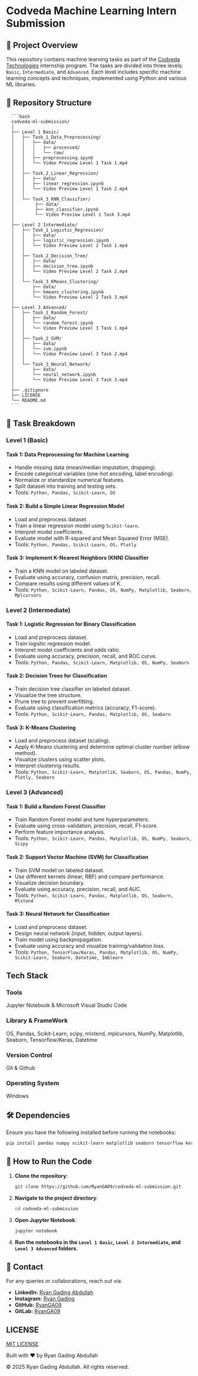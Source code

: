 # Codveda Machine Learning Intern Submission

## 📌 Project Overview

This repository contains machine learning tasks as part of the [Codveda Technologies](https://www.linkedin.com/company/codveda-technologies/) internship program. The tasks are divided into three levels: `Basic`, `Intermediate`, and `Advanced`. Each level includes specific machine learning concepts and techniques, implemented using Python and various ML libraries.

## 📂 Repository Structure

      ```bash
      codveda-ml-submission/
      │
      ├── Level 1 Basic/
      │   ├── Task_1_Data_Preprocessing/
      │   │   ├── data/
      │   │   │   ├── processed/
      │   │   │   └── raw/
      │   │   ├── preprocessing.ipynb
      │   │   └── Video Preview Level 1 Task 1.mp4
      │   │
      │   ├── Task_2_Linear_Regression/
      │   │   ├── data/
      │   │   ├── linear_regression.ipynb
      │   │   └── Video Preview Level 1 Task 2.mp4
      │   │
      │   └── Task_3_KNN_Classifier/
      │        ├── data/
      │        ├── knn_classifier.ipynb
      │        └── Video Preview Level 1 Task 3.mp4
      │
      ├── Level 2 Intermediate/
      │   ├── Task_1_Logistic_Regression/
      │   │   ├── data/
      │   │   ├── logistic_regression.ipynb
      │   │   └── Video Preview Level 2 Task 1.mp4
      │   │
      │   ├── Task_2_Decision_Tree/
      │   │   ├── data/
      │   │   ├── decision_tree.ipynb
      │   │   └── Video Preview Level 2 Task 2.mp4
      │   │
      │   └── Task_3_KMeans_Clustering/
      │       ├── data/
      │       ├── kmeans_clustering.ipynb
      │       └── Video Preview Level 2 Task 3.mp4
      │
      ├── Level 3 Advanced/
      │   ├── Task_1_Random_Forest/
      │   │   ├── data/
      │   │   └── random_forest.ipynb
      │   │   └── Video Preview Level 3 Task 1.mp4
      │   │
      │   ├── Task_2_SVM/
      │   │   ├── data/
      │   │   └── svm.ipynb
      │   │   └── Video Preview Level 3 Task 2.mp4
      │   │
      │   └── Task_3_Neural_Network/
      │       ├── data/
      │       └── neural_network.ipynb
      │       └── Video Preview Level 3 Task 3.mp4
      │
      ├── .gitignore
      ├── LICENSE
      └── README.md
      ```

## 🎯 Task Breakdown

### Level 1 (Basic)

#### Task 1: Data Preprocessing for Machine Learning

- Handle missing data (mean/median imputation, dropping).
- Encode categorical variables (one-hot encoding, label encoding).
- Normalize or standardize numerical features.
- Split dataset into training and testing sets.
- Tools: `Python, Pandas, Scikit-Learn, OS`

#### Task 2: Build a Simple Linear Regression Model

- Load and preprocess dataset.
- Train a linear regression model using `Scikit-learn`.
- Interpret model coefficients.
- Evaluate model with R-squared and Mean Squared Error (MSE).
- Tools: `Python, Pandas, Scikit-Learn, OS, Plotly`

#### Task 3: Implement K-Nearest Neighbors (KNN) Classifier

- Train a KNN model on labeled dataset.
- Evaluate using accuracy, confusion matrix, precision, recall.
- Compare results using different values of K.
- Tools: `Python, Scikit-Learn, Pandas, OS, NumPy, Matplotlib, Seaborn, Mplcursors`

### Level 2 (Intermediate)

#### Task 1: Logistic Regression for Binary Classification

- Load and preprocess dataset.
- Train logistic regression model.
- Interpret model coefficients and odds ratio.
- Evaluate using accuracy, precision, recall, and ROC curve.
- Tools: `Python, Pandas, Scikit-Learn, Matplotlib, OS, NumPy, Seaborn`

#### Task 2: Decision Trees for Classification

- Train decision tree classifier on labeled dataset.
- Visualize the tree structure.
- Prune tree to prevent overfitting.
- Evaluate using classification metrics (accuracy, F1-score).
- Tools: `Python, Scikit-Learn, Pandas, Matplotlib, OS, Seaborn`

#### Task 3: K-Means Clustering

- Load and preprocess dataset (scaling).
- Apply K-Means clustering and determine optimal cluster number (elbow method).
- Visualize clusters using scatter plots.
- Interpret clustering results.
- Tools: `Python, Scikit-Learn, Matplotlib, Seaborn, OS, Pandas, NumPy, Plotly, Seaborn`

### Level 3 (Advanced)

#### Task 1: Build a Random Forest Classifier

- Train Random Forest model and tune hyperparameters.
- Evaluate using cross-validation, precision, recall, F1-score.
- Perform feature importance analysis.
- Tools: `Python, Scikit-Learn, Pandas, Matplotlib, OS, NumPy, Seaborn, Scipy`

#### Task 2: Support Vector Machine (SVM) for Classification

- Train SVM model on labeled dataset.
- Use different kernels (linear, RBF) and compare performance.
- Visualize decision boundary.
- Evaluate using accuracy, precision, recall, and AUC.
- Tools: `Python, Scikit-Learn, Pandas, Matplotlib, OS, Seaborn, Mlxtend`

#### Task 3: Neural Network for Classification

- Load and preprocess dataset.
- Design neural network (input, hidden, output layers).
- Train model using backpropagation.
- Evaluate using accuracy and visualize training/validation loss.
- Tools: `Python, TensorFlow/Keras, Pandas, Matplotlib, OS, NumPy, Scikit-Learn, Seaborn, Datetime, Imblearn`

## Tech Stack

### Tools

Jupyter Notebook & Microsoft Visual Studio Code

### Library & FrameWork

OS, Pandas, Scikit-Learn, scipy, mlxtend, mplcursors, NumPy, Matplotlib, Seaborn, Tensorflow/Keras, Datetime

### Version Control

Git & Github

### Operating System

Windows

## 🛠 Dependencies

Ensure you have the following installed before running the notebooks:

```bash
pip install pandas numpy scikit-learn matplotlib seaborn tensorflow keras mplcursors mlxtend scipy
```

## 🚀 How to Run the Code

1. **Clone the repository**:

   ```bash
   git clone https://github.com/RyanGA09/codveda-ml-submission.git
   ```

2. **Navigate to the project directory**:

   ```bash
   cd codveda-ml-submission
   ```

3. **Open Jupyter Notebook**:

   ```bash
   jupyter notebook
   ```

4. **Run the notebooks in the `Level 1 Basic`, `Level 2 Intermediate`, and `Level 3 Advanced` folders.**

## 📧 Contact

For any queries or collaborations, reach out via:

- **LinkedIn:** [Ryan Gading Abdullah](https://linkedin.com/in/ryan-gading-abdullah)
- **Instagram:** [Ryan Gading](https://www.instagram.com/ryan_g._a/)
- **GitHub:** [RyanGA09](https://github.com/RyanGA09)
- **GitLab:** [RyanGA09](https://gitlab.com/RyanGA09)

## LICENSE

[MIT LICENSE](LICENSE)

Built with ❤️ by Ryan Gading Abdullah

&copy; 2025 Ryan Gading Abdullah. All rights reserved.
